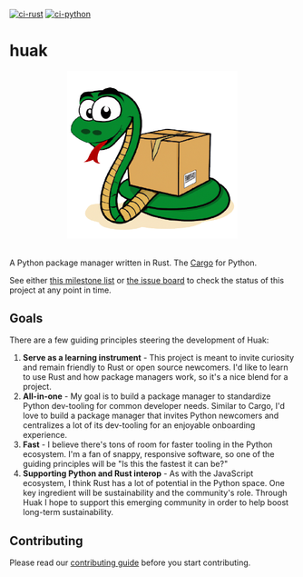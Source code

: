 [![ci-rust](https://github.com/cnpryer/huak/actions/workflows/ci-rust.yaml/badge.svg)](https://github.com/cnpryer/huak/actions/workflows/ci-rust.yaml)
[![ci-python](https://github.com/cnpryer/huak/actions/workflows/ci-python.yaml/badge.svg)](https://github.com/cnpryer/huak/actions/workflows/ci-python.yaml)

# huak

<div align="center">

<img src="docs/assets/img/logo.png" alt="Huak logo" width="300" role="img">

</div>

</br>

A Python package manager written in Rust. The [Cargo](https://github.com/rust-lang/cargo) for Python.

See either [this milestone list](https://github.com/cnpryer/huak/milestones) or [the issue board](https://github.com/users/cnpryer/projects/5) to check the status of this project at any point in time.

## Goals

There are a few guiding principles steering the development of Huak:

1. **Serve as a learning instrument** - This project is meant to invite curiosity and remain friendly to Rust or open source newcomers. I'd like to learn to use Rust and how package managers work, so it's a nice blend for a project.
2. **All-in-one** - My goal is to build a package manager to standardize Python dev-tooling for common developer needs. Similar to Cargo, I'd love to build a package manager that invites Python newcomers and centralizes a lot of its dev-tooling for an enjoyable onboarding experience.
3. **Fast** - I believe there's tons of room for faster tooling in the Python ecosystem. I'm a fan of snappy, responsive software, so one of the guiding principles will be "Is this the fastest it can be?"
4. **Supporting Python and Rust interop** - As with the JavaScript ecosystem, I think Rust has a lot of potential in the Python space. One key ingredient will be sustainability and the community's role. Through Huak I hope to support this emerging community in order to help boost long-term sustainability.

## Contributing

Please read our [contributing guide](./CONTRIBUTING.md) before you start contributing.